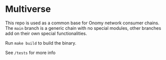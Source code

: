 
# Multiverse

This repo is used as a common base for Onomy network consumer chains. The `main` branch is a generic chain with no special modules, other branches add on their own special functionalities.

Run `make build` to build the binary.

See `/tests` for more info